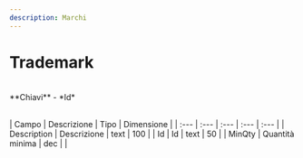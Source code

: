 ```yaml
---
description: Marchi
---
```

# Trademark

<br>
**Chiavi**
- *Id*
<br><br>

| Campo | Descrizione | Tipo | Dimensione | 
| :--- | :--- | :--- | :--- | :--- |
| Description | Descrizione | text | 100 |
| Id | Id | text | 50 |
| MinQty | Quantità minima | dec |  |



